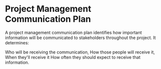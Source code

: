 # Project Management Communication Plan
A project management communication plan identifies how important information will be communicated to stakeholders throughout the project. It determines:

Who will be receiving the communication, 
How those people will receive it, 
When they'll receive it
How often they should expect to receive that information.
